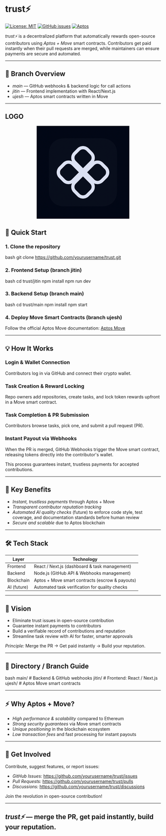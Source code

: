 # trust⚡

[![License: MIT](https://img.shields.io/badge/License-MIT-blue.svg)](LICENSE) [![GitHub issues](https://img.shields.io/github/issues/yourusername/trust)](https://github.com/yourusername/trust/issues) [![Aptos](https://img.shields.io/badge/Blockchain-Aptos-blueviolet)](https://aptoslabs.com/)

*trust⚡* is a decentralized platform that automatically rewards open-source contributors using *Aptos + Move* smart contracts. Contributors get paid instantly when their pull requests are merged, while maintainers can ensure payments are secure and automated.

---
## 🌟 Branch Overview

- *main* — GitHub webhooks & backend logic for call actions  
- *jitin* — Frontend implementation with React/Next.js  
- *ujesh* — Aptos smart contracts written in Move  

---
## LOGO
<p align="center">
  <img src="logo.png" alt="Description" width="300"/>
</p>


## 🚀 Quick Start

### 1. Clone the repository
bash
git clone https://github.com/yourusername/trust.git


### 2. Frontend Setup (branch jitin)
bash
cd trust/jitin
npm install
npm run dev


### 3. Backend Setup (branch main)
bash
cd trust/main
npm install
npm start


### 4. Deploy Move Smart Contracts (branch ujesh)
Follow the official Aptos Move documentation: [Aptos Move](https://aptos.dev/en/build/smart-contracts)

---

## 💡 How It Works

### Login & Wallet Connection
Contributors log in via GitHub and connect their crypto wallet.

### Task Creation & Reward Locking
Repo owners add repositories, create tasks, and lock token rewards upfront in a Move smart contract.

### Task Completion & PR Submission
Contributors browse tasks, pick one, and submit a pull request (PR).

### Instant Payout via Webhooks
When the PR is merged, GitHub Webhooks trigger the Move smart contract, releasing tokens directly into the contributor's wallet.

This process guarantees instant, trustless payments for accepted contributions.

---

## 🌈 Key Benefits

- *Instant, trustless payments* through Aptos + Move
- *Transparent contributor reputation tracking*
- *Automated AI quality checks* (future) to enforce code style, test coverage, and documentation standards before human review
- *Secure and scalable* due to Aptos blockchain

---

## 🛠 Tech Stack

| Layer | Technology |
|-------|------------|
| Frontend | React / Next.js (dashboard & task management) |
| Backend | Node.js (GitHub API & Webhooks management) |
| Blockchain | Aptos + Move smart contracts (escrow & payouts) |
| AI (future) | Automated task verification for quality checks |

---

## 🔮 Vision

- Eliminate trust issues in open-source contribution
- Guarantee instant payments to contributors
- Build a verifiable record of contributions and reputation
- Streamline task review with AI for faster, smarter approvals

*Principle:* Merge the PR → Get paid instantly → Build your reputation.

---

## 📂 Directory / Branch Guide

bash
main/    # Backend & GitHub webhooks
jitin/   # Frontend: React / Next.js
ujesh/   # Aptos Move smart contracts


---

## ⚡ Why Aptos + Move?

- *High performance & scalability* compared to Ethereum
- *Strong security guarantees* via Move smart contracts
- *Unique positioning* in the blockchain ecosystem
- *Low transaction fees* and fast processing for instant payouts

---

## 📢 Get Involved

Contribute, suggest features, or report issues:

- *GitHub Issues:* https://github.com/yourusername/trust/issues
- *Pull Requests:* https://github.com/yourusername/trust/pulls
- *Discussions:* https://github.com/yourusername/trust/discussions

Join the revolution in open-source contribution!

---

*trust⚡* — merge the PR, get paid instantly, build your reputation.
--
